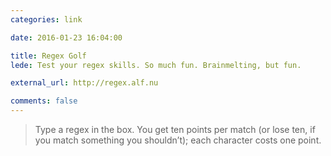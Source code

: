 ```yaml
---
categories: link

date: 2016-01-23 16:04:00

title: Regex Golf
lede: Test your regex skills. So much fun. Brainmelting, but fun.

external_url: http://regex.alf.nu

comments: false
---
```



> Type a regex in the box. You get ten points per match (or lose ten, if you match something you shouldn’t); each character costs one point.
